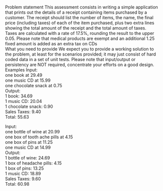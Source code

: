 Problem statement
This assessment consists in writing a simple application that prints out the details of a receipt containing items purchased by a customer. The receipt should list the number of items, the name, the final price (including taxes) of each of the item purchased, plus two extra lines showing the total amount of the receipt and the total amount of taxes.
<br />
Taxes are calculated with a rate of 17.5%, rounding the result to the upper 0.05. Please note that medical products are exempt and an additional 1.25 fixed amount is added as an extra tax on CDs
<br />
What you need to provide
We expect you to provide a working solution to the problem, at least for the scenarios provided; it may just consist of hard coded data in a set of unit tests. Please note that input/output or persistency are NOT required, concentrate your efforts on a good design.
<br />
Examples
Input:<br />
one book at 29.49<br />
one music CD at 15.99 <br />
one chocolate snack at 0.75<br />
Output:<br /> 
1 book: 34.69<br /> 
1 music CD: 20.04<br />
1 chocolate snack: 0.90<br /> 
Sales Taxes: 9.40<br /> 
Total: 55.63<br />

Input:<br /> 
one bottle of wine at 20.99<br /> 
one box of tooth ache pills at 4.15<br /> 
one box of pins at 11.25<br /> 
one music CD at 14.99<br />
Output:<br /> 
1 bottle of wine: 24.69<br /> 
1 box of headache pills: 4.15<br /> 
1 box of pins: 13.25<br /> 
1 music CD: 18.89<br /> 
Sales Taxes: 9.60<br /> 
Total: 60.98<br />
